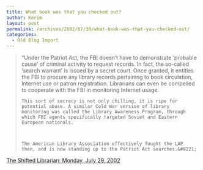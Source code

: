 ```yaml
---
title: What book was that you checked out?
author: Kerim
layout: post
permalink: /archives/2002/07/30/what-book-was-that-you-checked-out/
categories:
  - Old Blog Import
---
```


>   &#8220;Under the Patriot Act, the FBI doesn&#8217;t have to demonstrate &#8216;probable cause&#8217; of criminal activity to request records. In fact, the so-called &#8216;search warrant&#8217; is issued by a secret court. Once granted, it entitles the FBI to procure any library records pertaining to book circulation, Internet use or patron registration. Librarians can even be compelled to cooperate with the FBI in monitoring Internet usage. 
>   
>   
>     This sort of secrecy is not only chilling, it is ripe for potential abuse. A similar Cold War version of library monitoring was called the Library Awareness Program, through which FBI agents specifically targeted Soviet and Eastern European nationals.
>   
>   
>   
>     The American Library Association effectively fought the LAP then, and is now standing up to the Patriot Act searches.&#8221;
>   


<a href="http://theshiftedlibrarian.com/2002/07/29.html#a2696" onclick="_gaq.push(['_trackEvent', 'outbound-article', 'http://theshiftedlibrarian.com/2002/07/29.html#a2696', 'The Shifted Librarian: Monday, July 29, 2002']);" >The Shifted Librarian: Monday, July 29, 2002</a>

